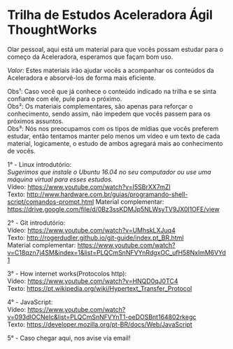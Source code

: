 # Trilha de Estudos Aceleradora Ágil ThoughtWorks  
  
Olar pessoal, aqui está um material para que vocês possam estudar para o começo da Aceleradora, esperamos que façam bom uso.  
  
_Valor:_ Estes materiais irão ajudar vocês a acompanhar os conteúdos da Aceleradora e absorvê-los de forma mais eficiente.  
  
Obs¹: Caso você que já conhece o conteúdo indicado na trilha e se sinta confiante com ele, pule para o próximo.    
Obs²: Os materiais complementares, são apenas para reforçar o conhecimento, sendo assim, não impedem que vocês passem para os próximos assuntos.    
Obs³: Nós nos preocupamos com os tipos de mídias que vocês preferem estudar, então tentamos manter pelo menos um vídeo e um texto de cada material, logicamente, o estudo de ambos agregará mais ao conhecimento de vocês.    

1° - Linux introdutório:  
	_Sugerimos que instale o Ubuntu 16.04 no seu computador ou use uma máquina virtual para esses estudos._  
	Vídeo: https://www.youtube.com/watch?v=I5SBrXX7mZI  
	Texto: http://www.hardware.com.br/guias/programando-shell-script/comandos-prompt.html
	Material complementar: https://drive.google.com/file/d/0Bz3ssKDMJp5NLWsyTV9JX0l1OFE/view  
    
2° - Git introdutório:  
	Vídeo: https://www.youtube.com/watch?v=UMhskLXJuq4  
	Texto: http://rogerdudler.github.io/git-guide/index.pt_BR.html  
	Material complementar: https://www.youtube.com/watch?v=C18qzn7j4SM&index=1&list=PLQCmSnNFVYnRdgxOC_ufH58NxlmM6VYd1  
	  
3° - How internet works(Protocolos http):  
	Vídeo: https://www.youtube.com/watch?v=HNQD0qJ0TC4  
	Texto: https://pt.wikipedia.org/wiki/Hypertext_Transfer_Protocol  
  
4° - JavaScript:  
	Vídeo: https://www.youtube.com/watch?v=093dIOCNeIc&list=PLQCmSnNFVYnT1-oeDOSBnt164802rkegc  
	Texto: https://developer.mozilla.org/pt-BR/docs/Web/JavaScript  
  
5° - Caso chegar aqui, nos avise via email!  


